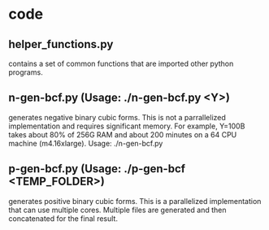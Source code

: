 # code
helper_functions.py
--------------------
contains a set of common functions that are imported other python programs.

n-gen-bcf.py (Usage: ./n-gen-bcf.py \<Y\>)
-----------------------------------------
generates negative binary cubic forms. This is not a parrallelized implementation and requires significant memory. For example, Y=100B takes about 80% of 256G RAM and about 200 minutes on a 64 CPU machine (m4.16xlarge). Usage: ./n-gen-bcf.py <Y>

p-gen-bcf.py (Usage: ./p-gen-bcf <Y> <processors> <TEMP_FOLDER>)
-----------------------------------------------------------------
generates positive binary cubic forms. This is a parallelized implementation that can use multiple cores. Multiple files are generated and then concatenated for the final result.
